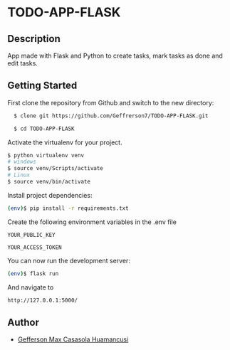 # TODO-APP-FLASK

## Description

App made with Flask and Python to create tasks, mark tasks as done and edit tasks.

## Getting Started

First clone the repository from Github and switch to the new directory:
```bash
  $ clone git https://github.com/Geffrerson7/TODO-APP-FLASK.git
```

```bash
  $ cd TODO-APP-FLASK
```

Activate the virtualenv for your project.

```sh
$ python virtualenv venv
# windows
$ source venv/Scripts/activate
# Linux
$ source venv/bin/activate
```

Install project dependencies:
```sh
(env)$ pip install -r requirements.txt
```

Create the following environment variables in the .env file

`YOUR_PUBLIC_KEY`

`YOUR_ACCESS_TOKEN`

You can now run the development server:
```sh
(env)$ flask run
```

And navigate to
```sh
http://127.0.0.1:5000/
```

## Author

- [Gefferson Max Casasola Huamancusi](https://www.github.com/Geffrerson7)